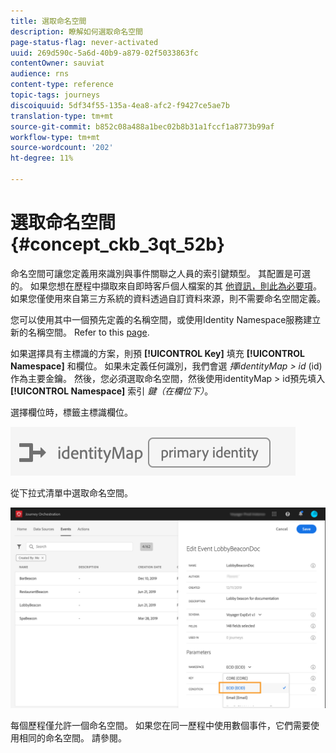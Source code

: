 ```yaml
---
title: 選取命名空間
description: 瞭解如何選取命名空間
page-status-flag: never-activated
uuid: 269d590c-5a6d-40b9-a879-02f5033863fc
contentOwner: sauviat
audience: rns
content-type: reference
topic-tags: journeys
discoiquuid: 5df34f55-135a-4ea8-afc2-f9427ce5ae7b
translation-type: tm+mt
source-git-commit: b852c08a488a1bec02b8b31a1fccf1a8773b99af
workflow-type: tm+mt
source-wordcount: '202'
ht-degree: 11%

---
```



# 選取命名空間 {#concept_ckb_3qt_52b}

命名空間可讓您定義用來識別與事件關聯之人員的索引鍵類型。 其配置是可選的。 如果您想在歷程中擷取來自即時客戶個人檔案的其 [他資訊，則此為必要項](https://docs.adobe.com/content/help/zh-Hant/experience-platform/profile/home.html)。 如果您僅使用來自第三方系統的資料透過自訂資料來源，則不需要命名空間定義。

您可以使用其中一個預先定義的名稱空間，或使用Identity Namespace服務建立新的名稱空間。 Refer to this [page](https://docs.adobe.com/content/help/zh-Hant/experience-platform/identity/home.html).

如果選擇具有主標識的方案，則預 **[!UICONTROL Key]** 填充 **[!UICONTROL Namespace]** 和欄位。 如果未定義任何識別，我們會選 _擇identityMap > id_ (id)作為主要金鑰。 然後，您必須選取命名空間，然後使用identityMap > id預先填入 **[!UICONTROL Namespace]** 索引 _鍵（在欄位下）_。

選擇欄位時，標籤主標識欄位。

![](../assets/primary-identity.png)


從下拉式清單中選取命名空間。

![](../assets/journey17.png)

每個歷程僅允許一個命名空間。 如果您在同一歷程中使用數個事件，它們需要使用相同的命名空間。 請參閱[](../building-journeys/journey.md)。

